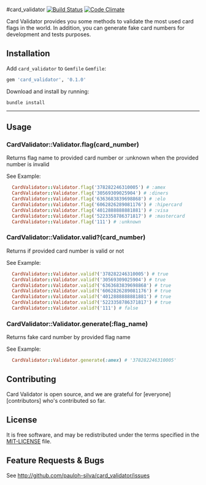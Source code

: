#card_validator [![Build Status](https://travis-ci.org/pauloh-silva/card_validator.svg?branch=master)](https://travis-ci.org/pauloh-silva/card_validator)
[![Code Climate](https://codeclimate.com/github/codeclimate/codeclimate/badges/gpa.svg)](https://codeclimate.com/github/pauloh-silva/card_validator)

Card Validator provides you some methods to validate the most used card flags in the world.
In addition, you can generate fake card numbers for development and tests purposes.

## Installation

Add `card_validator` to `Gemfile`
`Gemfile`:

```ruby
gem 'card_validator', '0.1.0'
```

Download and install by running:

```
bundle install
```

----

## Usage

### CardValidator::Validator.flag(card_number)
Returns flag name to provided card number or :unknown
when the provided number is invalid

See Example:
``` ruby
  CardValidator::Validator.flag('378282246310005') # :amex 
  CardValidator::Validator.flag('30569309025904') # :diners 
  CardValidator::Validator.flag('6363683839698868') # :elo 
  CardValidator::Validator.flag('6062826289081176') # :hipercard 
  CardValidator::Validator.flag('4012888888881881') # :visa 
  CardValidator::Validator.flag('5223358786371817') # :mastercard
  CardValidator::Validator.flag('111') # :unknown
```
### CardValidator::Validator.valid?(card_number)
Returns if provided card number is valid or not

See Example:
``` ruby
  CardValidator::Validator.valid?('378282246310005') # true
  CardValidator::Validator.valid?('30569309025904') # true
  CardValidator::Validator.valid?('6363683839698868') # true
  CardValidator::Validator.valid?('6062826289081176') # true
  CardValidator::Validator.valid?('4012888888881881') # true
  CardValidator::Validator.valid?('5223358786371817') # true
  CardValidator::Validator.valid?('111') # false
```

### CardValidator::Validator.generate(:flag_name)
Returns fake card number by provided flag name

See Example:
``` ruby
  CardValidator::Validator.generate(:amex) # '378282246310005'
```

## Contributing

Card Validator is open source, and we are grateful for
[everyone][contributors] who's contributed so far.

## License

It is free software, and may be redistributed under the terms specified in the [MIT-LICENSE](MIT-LICENSE) file.

## Feature Requests & Bugs

See <http://github.com/pauloh-silva/card_validator/issues>